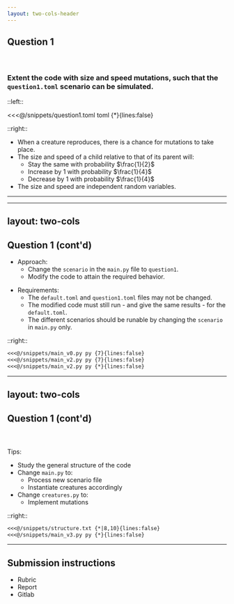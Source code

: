 ```yaml
---
layout: two-cols-header
---
```


## Question 1
#### &nbsp;
### Extent the code with size and speed mutations, such that the `question1.toml` scenario can be simulated.

::left::

<<<@/snippets/question1.toml toml {*}{lines:false}

::right::

- When a creature reproduces, there is a chance for mutations to take place.
- The size and speed of a child relative to that of its parent will:
    - Stay the same with probability $\frac{1}{2}$
    - Increase by 1 with probability $\frac{1}{4}$
    - Decrease by 1 with probability $\frac{1}{4}$
- The size and speed are independent random variables.
---

---
layout: two-cols
---

## Question 1 (cont'd)

- Approach:
    - Change the `scenario` in the `main.py` file to `question1`.
    - Modify the code to attain the required behavior.


<v-click at=2>

- Requirements:
    - The `default.toml` and `question1.toml` files may not be changed.
    - The modified code must still run - and give the same results - for the `default.toml`.
    - The different scenarios should be runable by changing the `scenario` in `main.py` only.
</v-click>

::right::

````md magic-move {at:1}
<<<@/snippets/main_v0.py py {7}{lines:false}
<<<@/snippets/main_v2.py py {7}{lines:false}
<<<@/snippets/main_v2.py py {*}{lines:false}
````

---
layout: two-cols
---

## Question 1 (cont'd)
#### &nbsp;
Tips:
- Study the general structure of the code
- Change `main.py` to:
    - Process new scenario file
    - Instantiate creatures accordingly
- Change `creatures.py` to:
    - Implement mutations

::right::

````md magic-move
<<<@/snippets/structure.txt {*|8,10}{lines:false}
<<<@/snippets/main_v3.py py {*}{lines:false}
````

---

## Submission instructions

- Rubric
- Report
- Gitlab


<!-- Current code does not consider mutations. -->